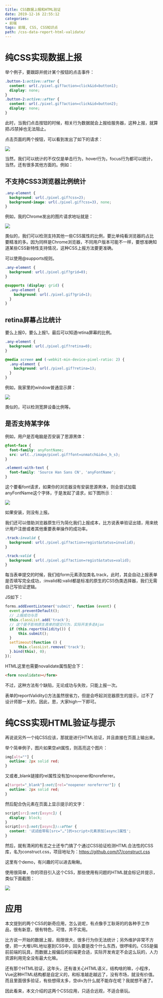 ```yaml
---
title: CSS数据上报和HTML验证
date: 2019-12-16 22:55:12
categories:
- 前端
tags: 前端, CSS, CSS知识点
path: /css-data-report-html-validate/
---
```


# 纯CSS实现数据上报

举个例子，要跟踪并统计某个按钮的点击事件：

```css
.button-1:active::after {
  content: url(./pixel.gif?action=click&id=button1);
  display: none;
}
.button-2:active::after {
  content: url(./pixel.gif?action=click&id=button2);
  display: none;
}
```

此时，当我们点击按钮的时候，相关行为数据就会上报给服务器，这种上报，就算把JS禁掉也无法阻止。

点击页面的两个按钮，可以看到发出了如下的请求：

![](2019-12-16-22-57-12.png)

当然，我们可以统计的不仅仅是单击行为，hover行为，focus行为都可以统计，当然，还有很多其他方面的。例如：

## 不支持CSS3浏览器比例统计

```css
.any-element {
  background: url(./pixel.gif?css=2);
  background-image: url(./pixel.gif?css=3), none;
}
```

例如，我的Chrome发出的图片请求地址就是：

![](2019-12-16-22-58-08.png)

类似的，我们可以检测支持其他一些CSS属性的比例，要比单纯看浏览器的占比要精准的多。因为同样是Chrome浏览器，不同用户版本可能不一样，要想准确知道某些CSS新特性支持情况，这种CSS上报方法要更准确。

可以使用@supports规则。

```css
.any-element {
  background: url(./pixel.gif?grid=0);
}

@supports (display: grid) {
  .any-element {
    background: url(./pixel.gif?grid=1);
  }
}
```

## retina屏幕占比统计

要么上报0，要么上报1，最后可以知道retina屏幕的比例。

```css
.any-element {
  background: url(./pixel.gif?retina=0);
}

@media screen and (-webkit-min-device-pixel-ratio: 2) {
  .any-element {
    background: url(./pixel.gif?retina=1);
  }
}
```

例如，我家里的window普通显示屏：

![](2019-12-17-01-15-29.png)

类似的，可以检测宽屏设备比例等。

## 是否支持某字体

例如，用户是否电脑是否安装了思源黑体：

```css
@font-face {
  font-family: anyFontName;
  src: url(../image/pixel.gif?font=unmatch&id=s_h_s);
}

.element-with-text {
  font-family: 'Source Han Sans CN', 'anyFontName';
}
```

这个要看font请求，如果你的浏览器没有安装思源黑体，则会尝试加载anyFontName这个字体，于是发起了请求，如下图所示：

![](2019-12-17-01-16-50.png)

如果安装，则没有上报。

我们还可以借助浏览器原生行为简化我们上报成本，比方说表单验证出错，用来统计用户注册或者其他重要表单操作的成功率。

```css
.track:invalid {
  background: url(./pixel.gif?action=regist&status=invalid);
}

.track:valid {
  background: url(./pixel.gif?action=regist&status=valid);
}
```

每当表单提交的时候，我们给form元素添加类名.track，此时，其会自动上报表单是否填写完全成功，:invalid和:valid都是标准的原生的CSS伪类选择器，我们无需自己写验证逻辑。

JS如下：

```js
forms.addEventListener('submit', function (event) {
  event.preventDefault();
  // 上报成功与否
  this.classList.add('track');
  // 这个是不影响原生表单的提交行为，实际开发多走Ajax
  if (this.reportValidity()) {
      this.submit();
  }
  setTimeout(function () {
      this.classList.remove('track');
  }.bind(this), 0);    
});
```

HTML这里也需要novalidate属性配合下：

```html
<form novalidate></form>
```

不过，这种方法有个缺陷，无论成功与失败，只能上报一次。

表单的reportValidity()方法虽然很省力，但是会呼起浏览器原生的提示，过不了设计师那一关的，因此，恩，大家high一下即可。

# 纯CSS实现HTML验证与提示

再说说另外一个纯CSS应该，那就是进行HTML验证，并且直接在页面上输出来。

举个简单例子，图片如果空alt属性，则高亮这个图片：

```css
img[alt=""] { 
  outline: 2px solid red; 
}
```

又或者_blank链接的rel属性没有加noopener和noreferrer。

```css
a[target="_blank"]:not([rel="noopener noreferrer"]) {
  outline: 2px solid red;
}
```

然后配合伪元素在页面上显示提示的文字：

```css
script[src]:not([async]) {
  display: block;
}
script[src]:not([async])::after {
  content: '试试给带有[src="…"]的<script>元素添加[async]属性';
}
```

然后，就有清闲的有志之士还专门搞了个通过CSS验证检测HTML合法性的CSS库，名为construct.css，项目地址为：https://github.com/t7/construct.css

这里有个demo，有兴趣的可以进去瞅瞅。

使用很简单，你的项目引入这个CSS，那些使用有问题的HTML就会标记并提示，类似下面截图：

![](2019-12-17-01-24-23.png)

# 应用

本文提到的两个CSS的新奇应用，怎么说呢，有点像手工耿哥的的各种手工作品，很有新意，很有特色，可惜，并不实用。

比方说一开始的数据上报，局限很大，很多行为你无法统计；另外维护非常不方便，把一大堆URL地址塞到CSS中，回头要是改个什么东西，很啰嗦的。CSS是偏前前端的玩具，而数据上报偏后的前端更合适，实际开发肯定不会这么玩的，人力资源利用完全没有最大化嘛。

还有那个HTML验证，这年头，还有谁关心HTML语义，结构啥的嘛，小程序，Vue这种HTML结构都是自定义的，和标准越走越远了，没有市场，就没有价值。而且里面很多验证，有些想得太多，空div为什么就不能存在呢？我就想不通了。

因此看来，本文介绍的这两个CSS应用，只适合远观，不适合亵玩。
